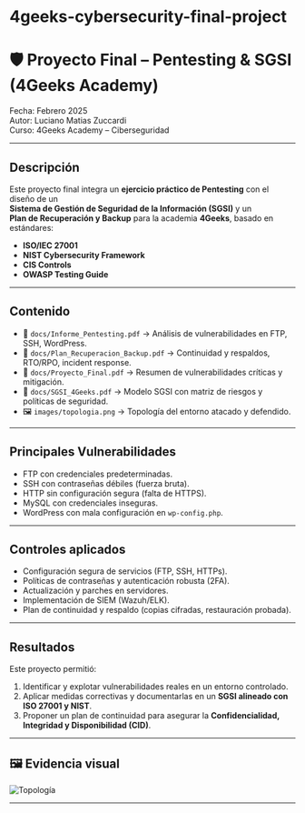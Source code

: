 # 4geeks-cybersecurity-final-project

# 🛡️ Proyecto Final – Pentesting & SGSI (4Geeks Academy)

 Fecha: Febrero 2025  
 Autor: Luciano Matias Zuccardi  
 Curso: 4Geeks Academy – Ciberseguridad  

---

##  Descripción
Este proyecto final integra un **ejercicio práctico de Pentesting** con el diseño de un  
**Sistema de Gestión de Seguridad de la Información (SGSI)** y un  
**Plan de Recuperación y Backup** para la academia **4Geeks**, basado en estándares:  

- **ISO/IEC 27001**  
- **NIST Cybersecurity Framework**  
- **CIS Controls**  
- **OWASP Testing Guide**  

---

##  Contenido
- 📑 `docs/Informe_Pentesting.pdf` → Análisis de vulnerabilidades en FTP, SSH, WordPress.  
- 📑 `docs/Plan_Recuperacion_Backup.pdf` → Continuidad y respaldos, RTO/RPO, incident response.  
- 📑 `docs/Proyecto_Final.pdf` → Resumen de vulnerabilidades críticas y mitigación.  
- 📑 `docs/SGSI_4Geeks.pdf` → Modelo SGSI con matriz de riesgos y políticas de seguridad.  
- 🖼 `images/topologia.png` → Topología del entorno atacado y defendido.  

---

##  Principales Vulnerabilidades
- FTP con credenciales predeterminadas.  
- SSH con contraseñas débiles (fuerza bruta).  
- HTTP sin configuración segura (falta de HTTPS).  
- MySQL con credenciales inseguras.  
- WordPress con mala configuración en `wp-config.php`.  

---

##  Controles aplicados
- Configuración segura de servicios (FTP, SSH, HTTPs).  
- Políticas de contraseñas y autenticación robusta (2FA).  
- Actualización y parches en servidores.  
- Implementación de SIEM (Wazuh/ELK).  
- Plan de continuidad y respaldo (copias cifradas, restauración probada).  

---

##  Resultados
Este proyecto permitió:  
1. Identificar y explotar vulnerabilidades reales en un entorno controlado.  
2. Aplicar medidas correctivas y documentarlas en un **SGSI alineado con ISO 27001 y NIST**.  
3. Proponer un plan de continuidad para asegurar la **Confidencialidad, Integridad y Disponibilidad (CID)**.  

---

## 🖼 Evidencia visual
![Topología](images/topologia.png)

---

